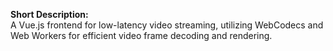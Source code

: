 **Short Description:**  
A Vue.js frontend for low-latency video streaming, utilizing WebCodecs and Web Workers for efficient video frame decoding and rendering.
